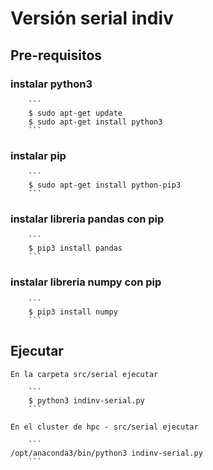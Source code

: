 # Versión serial indiv

## Pre-requisitos

### instalar python3

        ```
        $ sudo apt-get update
        $ sudo apt-get install python3
        ```

### instalar pip

        ```
        $ sudo apt-get install python-pip3
        ```

### instalar libreria pandas con pip

        ```
        $ pip3 install pandas
        ```

### instalar libreria numpy con pip

        ```
        $ pip3 install numpy
        ```

## Ejecutar

    En la carpeta src/serial ejecutar

        ```
        $ python3 indinv-serial.py
        ```

    En el cluster de hpc - src/serial ejecutar

        ```
	/opt/anaconda3/bin/python3 indinv-serial.py
        ```

